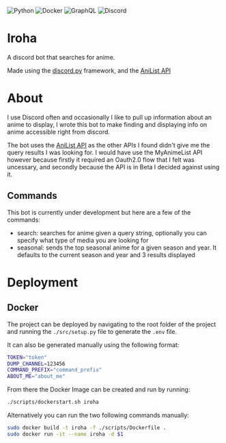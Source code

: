 ![Python](https://img.shields.io/badge/python-3670A0?style=for-the-badge&logo=python&logoColor=ffdd54)
![Docker](https://img.shields.io/badge/docker-%230db7ed.svg?style=for-the-badge&logo=docker&logoColor=white)
![GraphQL](https://img.shields.io/badge/-GraphQL-E10098?style=for-the-badge&logo=graphql&logoColor=white)
![Discord](https://img.shields.io/badge/Discord-%235865F2.svg?style=for-the-badge&logo=discord&logoColor=white)

# Iroha

A discord bot that searches for anime.

Made using the [discord.py](https://discordpy.readthedocs.io/en/stable/) framework, and the [AniList API](https://anilist.gitbook.io/anilist-apiv2-docs/)

# About

I use Discord often and occasionally I like to pull up information about an anime to display, I wrote this bot to make finding and displaying info on anime accessible right from discord. 

The bot uses the [AniList API](https://anilist.gitbook.io/anilist-apiv2-docs/) as the other APIs I found didn't give me the query results I was looking for. I would have use the MyAnimeList API however because firstly it required an Oauth2.0 flow that I felt was uncessary, and secondly because the API is in Beta I decided against using it.

## Commands

This bot is currently under development but here are a few of the commands:

- search: searches for anime given a query string, optionally you can specify what type of media you are looking for
- seasonal: sends the top seasonal anime for a given season and year. It defaults to the current season and year and 3 results displayed

# Deployment

## Docker

The project can be deployed by navigating to the root folder of the project and running the `./src/setup.py` file to generate the `.env` file. 

It can also be generated manually using the following format:
```sh
TOKEN="token"
DUMP_CHANNEL=123456
COMMAND_PREFIX="command_prefix"
ABOUT_ME="about_me"
```

From there the Docker Image can be created and run by running:
```bash
./scripts/dockerstart.sh iroha
```

Alternatively you can run the two following commands manually: 
```bash
sudo docker build -t iroha -f ./scripts/Dockerfile .
sudo docker run -it --name iroha -d $1
```


